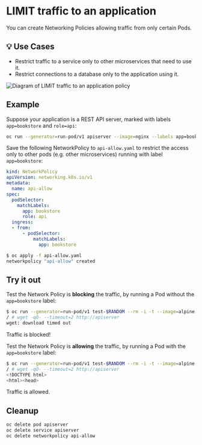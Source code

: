 # LIMIT traffic to an application

You can create Networking Policies allowing traffic from only
certain Pods.

## 💡 Use Cases

- Restrict traffic to a service only to other microservices that need
  to use it.
- Restrict connections to a database only to the application using it.

![Diagram of LIMIT traffic to an application policy](img/2.gif)

## Example

Suppose your application is a REST API server, marked with labels `app=bookstore` and `role=api`:

```sh
oc run --generator=run-pod/v1 apiserver --image=nginx --labels app=bookstore,role=api --expose --port 80
```

Save the following NetworkPolicy to `api-allow.yaml` to restrict the access
only to other pods (e.g. other microservices) running with label `app=bookstore`:

```yaml
kind: NetworkPolicy
apiVersion: networking.k8s.io/v1
metadata:
  name: api-allow
spec:
  podSelector:
    matchLabels:
      app: bookstore
      role: api
  ingress:
  - from:
      - podSelector:
          matchLabels:
            app: bookstore
```

```sh
$ oc apply -f api-allow.yaml
networkpolicy "api-allow" created
```

## Try it out

Test the Network Policy is **blocking** the traffic, by running a Pod without the `app=bookstore` label:

```sh
$ oc run --generator=run-pod/v1 test-$RANDOM --rm -i -t --image=alpine -- sh
/ # wget -qO- --timeout=2 http://apiserver
wget: download timed out
```

Traffic is blocked!

Test the Network Policy is **allowing** the traffic, by running a Pod with the `app=bookstore` label:

```sh
$ oc run --generator=run-pod/v1 test-$RANDOM --rm -i -t --image=alpine --labels app=bookstore,role=frontend -- sh
/ # wget -qO- --timeout=2 http://apiserver
<!DOCTYPE html>
<html><head>
```

Traffic is allowed.

## Cleanup

```sh
oc delete pod apiserver
oc delete service apiserver
oc delete networkpolicy api-allow
```
